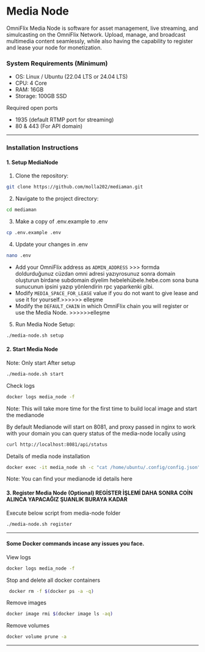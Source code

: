 # Media Node
OmniFlix Media Node is software for asset management, live streaming, and simulcasting on the OmniFlix Network. Upload, manage, and broadcast multimedia content seamlessly, while also having the capability to register and lease your node for monetization.

### System  Requirements (Minimum)
- OS: Linux / Ubuntu (22.04 LTS or 24.04 LTS)
- CPU: 4 Core
- RAM: 16GB
- Storage: 100GB SSD

Required open ports
- 1935 (default RTMP port for streaming)
- 80 & 443 (For API domain)


---

### Installation Instructions
#### 1. Setup MediaNode
1. Clone the repository:
```bash
git clone https://github.com/molla202/mediaman.git
```

2. Navigate to the project directory:
```bash
cd mediaman
```

3. Make a copy of .env.example to .env
```bash
cp .env.example .env
```

4. Update your changes in .env
```bash
nano .env
```
- Add your OmniFlix address as `ADMIN_ADDRESS` >>> formda doldurduğunuz cüzdan omni adresi yazıyrosunuz sonra domain oluşturun birdane subdomain diyelim hebelehübele.hebe.com sona buna sunucunun ipsini yazıp yönlendirin rpc yaparkenki gibi.
- Modify `MEDIA_SPACE_FOR_LEASE` value if you do not want to give lease and use it for yourself.>>>>>> elleşme
- Modify the `DEFAULT_CHAIN` in which OmniFlix chain you will register or use the Media Node.  >>>>>>elleşme

5. Run Media Node Setup:
```bash
./media-node.sh setup
```

#### 2. Start Media Node
Note: Only start After setup
```bash
./media-node.sh start
```
Check logs

```bash
docker logs media_node -f
```

Note: This will take more time for the first time to build local image and start the medianode

By default Medianode will start on 8081, and proxy passed in nginx to work with your domain
you can query status of the media-node locally using
```bash
curl http://localhost:8081/api/status
```

Details of media node installation

```bash
docker exec -it media_node sh -c "cat /home/ubuntu/.config/config.json"
```
Note: You can find your medianode id details here

#### 3. Register Media Node (Optional)  REGİSTER İŞLEMİ DAHA SONRA COİN ALINCA YAPACAĞIZ ŞUANLIK BURAYA KADAR
Execute below script from media-node folder
```bash
./media-node.sh register
```
---


#### Some Docker commands incase any issues you face.

View logs

```bash
docker logs media_node -f
```
Stop and delete all docker containers
```bash
 docker rm -f $(docker ps -a -q) 
``` 
Remove images
```bash
docker image rmi $(docker image ls -aq)
```
Remove volumes
```bash
docker volume prune -a
```

---
